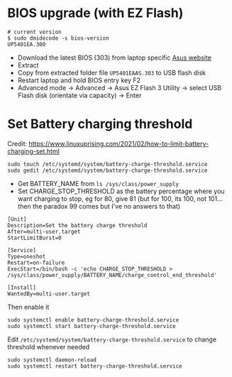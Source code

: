 # BIOS upgrade (with EZ Flash)

```
# current version
$ sudo dmidecode -s bios-version
UP5401EA.300
```

- Download the latest BIOS (303) from laptop specific [Asus website](https://www.asus.com/laptops/for-home/zenbook/zenbook-14-flip-oled-up5401-11th-gen-intel/helpdesk_bios/?model2Name=Zenbook-14-Flip-OLED-UP5401-11th-Gen-Intel)
- Extract
- Copy from extracted folder file `UP5401EAAS.303` to USB flash disk
- Restart laptop and hold BIOS entry key F2
- Advanced mode -> Advanced -> Asus EZ Flash 3 Utility -> select USB Flash disk (orientate via capacity) -> Enter

# Set Battery charging threshold 

Credit: https://www.linuxuprising.com/2021/02/how-to-limit-battery-charging-set.html

```
sudo touch /etc/systemd/system/battery-charge-threshold.service
sudo gedit /etc/systemd/system/battery-charge-threshold.service
```


- Get BATTERY_NAME from `ls /sys/class/power_supply`
- Set CHARGE_STOP_THRESHOLD as the battery percentage where you want charging to stop, eg for 80, give 81 (but for 100, its 100, not 101... then the paradox 99 comes but I've no answers to that)

```
[Unit]
Description=Set the battery charge threshold
After=multi-user.target
StartLimitBurst=0

[Service]
Type=oneshot
Restart=on-failure
ExecStart=/bin/bash -c 'echo CHARGE_STOP_THRESHOLD > /sys/class/power_supply/BATTERY_NAME/charge_control_end_threshold'

[Install]
WantedBy=multi-user.target
```
    

Then enable it

```
sudo systemctl enable battery-charge-threshold.service
sudo systemctl start battery-charge-threshold.service
```


Edit `/etc/systemd/system/battery-charge-threshold.service` to change threshold whenever needed 

```
sudo systemctl daemon-reload
sudo systemctl restart battery-charge-threshold.service
```

